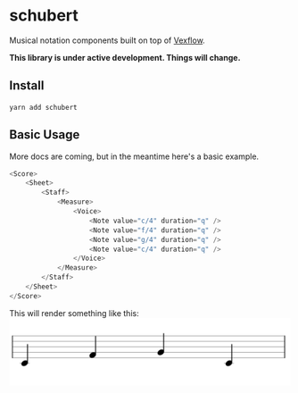 # schubert

Musical notation components built on top of [Vexflow](https://github.com/0xfe/vexflow).

**This library is under active development. Things will change.**

[build-badge]: https://circleci.com/gh/khisakuni/schubert/tree/master.svg?style=svg
[build]: https://circleci.com/gh/khisakuni/schubert

[npm-badge]: https://img.shields.io/npm/v/npm-package.png?style=flat-square
[npm]: https://www.npmjs.org/package/npm-package

## Install
```
yarn add schubert
```

## Basic Usage
More docs are coming, but in the meantime here's a basic example.
```javascript
<Score>
    <Sheet>
        <Staff>
            <Measure>
                <Voice>
                    <Note value="c/4" duration="q" />
                    <Note value="f/4" duration="q" />
                    <Note value="g/4" duration="q" />
                    <Note value="c/4" duration="q" />
                </Voice>
            </Measure>
        </Staff>
    </Sheet>
</Score>
```

This will render something like this:
![example image](./readme-example.png)
